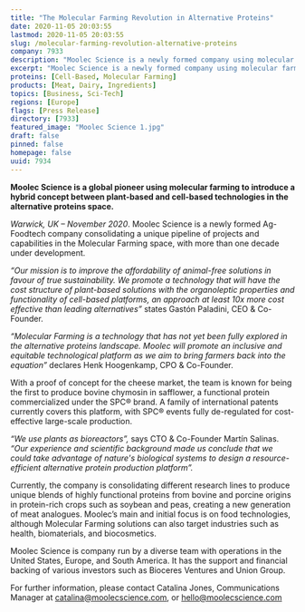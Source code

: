 ```yaml
---
title: "The Molecular Farming Revolution in Alternative Proteins"
date: 2020-11-05 20:03:55
lastmod: 2020-11-05 20:03:55
slug: /molecular-farming-revolution-alternative-proteins
company: 7933
description: "Moolec Science is a newly formed company using molecular farming to introduce a hybrid concept between plant-based and cell-based technologies in the alternative proteins space. With a proof of concept for the cheese market, the team is known for being the first to produce bovine chymosin in safflower, a functional protein commercialized under the SPC brand. A family of international patents currently covers this platform, with SPC events fully de-regulated for cost-effective large-scale production."
excerpt: "Moolec Science is a newly formed company using molecular farming to introduce a hybrid concept between plant-based and cell-based technologies in the alternative proteins space. With a proof of concept for the cheese market, the team is known for being the first to produce bovine chymosin in safflower, a functional protein commercialized under the SPC brand. A family of international patents currently covers this platform, with SPC events fully de-regulated for cost-effective large-scale production."
proteins: [Cell-Based, Molecular Farming]
products: [Meat, Dairy, Ingredients]
topics: [Business, Sci-Tech]
regions: [Europe]
flags: [Press Release]
directory: [7933]
featured_image: "Moolec Science 1.jpg"
draft: false
pinned: false
homepage: false
uuid: 7934
---
```

<p><strong>Moolec Science is a global pioneer using molecular farming to introduce a hybrid concept between plant-based and cell-based technologies in the alternative proteins space.</strong></p>
<p><em>Warwick, UK – November 2020</em>. Moolec Science is a newly formed Ag-Foodtech company consolidating a unique pipeline of projects and capabilities in the Molecular Farming space, with more than one decade under development.</p>
<p><em>“Our mission is to improve the affordability of animal-free solutions in favour of true sustainability. We promote a technology that will have the cost structure of plant-based solutions with the organoleptic properties and functionality of cell-based platforms, an approach at least 10x more cost effective than leading alternatives” </em>states Gastón Paladini, CEO & Co-Founder.<em> </em></p>
<p><em>“Molecular Farming is a technology that has not yet been fully explored in the alternative proteins landscape. Moolec </em><em>will promote an inclusive and equitable technological platform as we aim to bring farmers back into the equation”</em> declares Henk Hoogenkamp, CPO & Co-Founder.</p>
<p>With a proof of concept for the cheese market, the team is known for being the first to produce bovine chymosin in safflower, a functional protein commercialized under the SPC® brand. A family of international patents currently covers this platform, with SPC® events fully de-regulated for cost-effective large-scale production.</p>
<p><em>“We use plants as bioreactors”,</em> says CTO & Co-Founder Martín Salinas. <em>“Our experience and scientific background made us conclude that we could take advantage of nature's biological systems to design a resource-efficient alternative protein production platform”. </em></p>
<p>Currently, the company is consolidating different research lines to produce unique blends of highly functional proteins from bovine and porcine origins in protein-rich crops such as soybean and peas, creating a new generation of meat analogues. Moolec’s main and initial focus is on food technologies, although Molecular Farming solutions can also target industries such as health, biomaterials, and biocosmetics.</p>
<p>Moolec Science is company run by a diverse team with operations in the United States, Europe, and South America. It has the support and financial backing of various investors such as Bioceres Ventures and Union Group.</p>
<p>For further information, please contact Catalina Jones, Communications Manager at <a href="mailto:catalina@moolecscience.com">catalina@moolecscience.com</a>, or <a href="mailto:hello@moolecscience.com">hello@moolecscience.com</a></p>
